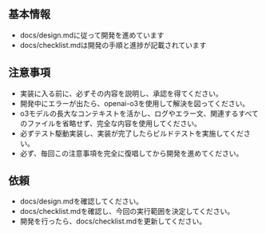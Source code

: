 ## 基本情報
- docs/design.mdに従って開発を進めています
- docs/checklist.mdは開発の手順と進捗が記載されています

## 注意事項
- 実装に入る前に、必ずその内容を説明し、承認を得てください。
- 開発中にエラーが出たら、openai-o3を使用して解決を図ってください。
- o3モデルの長大なコンテキストを活かし、ログやエラー文、関連するすべてのファイルを省略せず、完全な内容を使用してください。
- 必ずテスト駆動実装し、実装が完了したらビルドテストを実施してください。
- 必ず、毎回この注意事項を完全に復唱してから開発を進めてください。

## 依頼
- docs/design.mdを確認してください。
- docs/checklist.mdを確認し、今回の実行範囲を決定してください。
- 開発を行ったら、docs/checklist.mdを更新してください。
